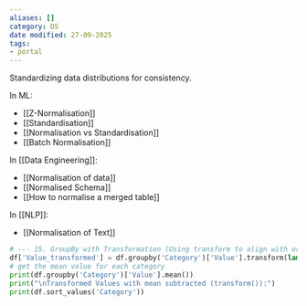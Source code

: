```yaml
---
aliases: []
category: DS
date modified: 27-09-2025
tags:
- portal
---
```

Standardizing data distributions for consistency. 

In ML:
- [[Z-Normalisation]]
- [[Standardisation]]
- [[Normalisation vs Standardisation]]
- [[Batch Normalisation]]

In [[Data Engineering]]:
- [[Normalisation of data]]
- [[Normalised Schema]]
- [[How to normalise a merged table]]

In [[NLP]]:
- [[Normalisation of Text]]


```python
# --- 15. GroupBy with Transformation (Using transform to align with original dataframe)
df['Value_transformed'] = df.groupby('Category')['Value'].transform(lambda x: x - x.mean())
# get the mean value for each category
print(df.groupby('Category')['Value'].mean())
print("\nTransformed Values with mean subtracted (transform()):")
print(df.sort_values('Category'))
```

